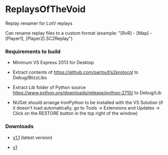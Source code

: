 # ReplaysOfTheVoid
Replay renamer for LotV replays

Can rename replay files to a custom format (example: "[RvR] - [Map] - [Player1], [Player2].SC2Replay")


### Requirements to build

* Minimum VS Express 2013 for Desktop

* Extract contents of https://github.com/partouf/s2protocol to Debug/BlizzLibs

* Extract Lib folder of Python source https://www.python.org/downloads/release/python-2710/ to Debug/Lib

* NUGet should arrange IronPython to be installed with the VS Solution (if it doesn't load automatically, go to Tools -> Extensions and Updates -> Click on the RESTORE button in the top right of the window)


### Downloads

* [v1.1](https://www.dropbox.com/s/liogiqlquzw4x9n/ReplaysOfTheVoid_v1_1.zip?dl=0) (latest version)

* [v1](https://www.dropbox.com/s/dnxgruya3vgc5rt/ReplaysOfTheVoid_v1.zip?dl=0)
